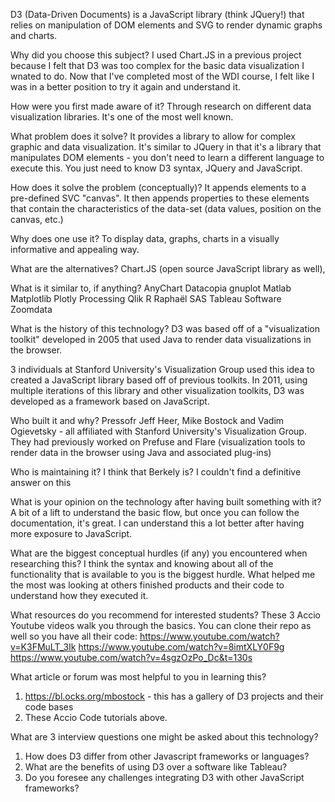 D3 (Data-Driven Documents) is a JavaScript library (think JQuery!) that relies on manipulation of DOM elements and SVG to render dynamic graphs and charts.

Why did you choose this subject?
I used Chart.JS in a previous project because I felt that D3 was too complex for the basic data visualization I wnated to do. Now that I've completed most of the WDI course, I felt like I was in a better position to try it again and understand it.

How were you first made aware of it?
Through research on different data visualization libraries. It's one of the most well known.

What problem does it solve?
It provides a library to allow for complex graphic and data visualization. It's similar to JQuery in that it's a library that manipulates DOM elements - you don't need to learn a different language to execute this. You just need to know D3 syntax, JQuery and JavaScript.

How does it solve the problem (conceptually)?
It appends elements to a pre-defined SVC "canvas". It then appends properties to these elements that contain the characteristics of the data-set (data values, position on the canvas, etc.)

Why does one use it?
To display data, graphs, charts in a visually informative and appealing way.

What are the alternatives?
Chart.JS (open source JavaScript library as well),

What is it similar to, if anything?
  AnyChart
  Datacopia
  gnuplot
  Matlab
  Matplotlib
  Plotly
  Processing
  Qlik
  R
  Raphaël
  SAS
  Tableau Software
  Zoomdata

What is the history of this technology?
D3 was based off of a "visualization toolkit" developed in 2005 that used Java to render data visualizations in the browser.

3 individuals at Stanford University's Visualization Group used this idea to created a JavaScript library based off of previous toolkits. In 2011, using multiple iterations of this library and other visualization toolkits, D3 was developed as a framework based on JavaScript.

Who built it and why?
Pressofr Jeff Heer, Mike Bostock and Vadim Ogievetsky - all affiliated with Stanford University's Visualization Group. They had previously worked on Prefuse and Flare (visualization tools to render data in the browser using Java and associated plug-ins)

Who is maintaining it?
I think that Berkely is? I couldn't find a definitive answer on this

What is your opinion on the technology after having built something with it?
A bit of a lift to understand the basic flow, but once you can follow the documentation, it's great. I can understand this a lot better after having more exposure to JavaScript.

What are the biggest conceptual hurdles (if any) you encountered when researching this?
I think the syntax and knowing about all of the functionality that is available to you is the biggest hurdle. What helped me the most was looking at others finished products and their code to understand how they executed it.

What resources do you recommend for interested students?
These 3 Accio Youtube videos walk you through the basics. You can clone their repo as well so you have all their code:
https://www.youtube.com/watch?v=K3FMuLT_3Ik
https://www.youtube.com/watch?v=8imtXLY0F9g
https://www.youtube.com/watch?v=4sgzOzPo_Dc&t=130s



What article or forum was most helpful to you in learning this?
1. https://bl.ocks.org/mbostock - this has a gallery of D3 projects and their code bases
2. These Accio Code tutorials above.



What are 3 interview questions one might be asked about this technology?
1. How does D3 differ from other Javascript frameworks or languages?
2. What are the benefits of using D3 over a software like Tableau?
3. Do you foresee any challenges integrating D3 with other JavaScript frameworks?
